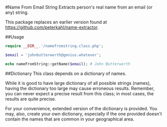 #Name From Email String
Extracts person's real name from an email (or any) string.

This package replaces an earlier version found at <https://github.com/peterkahl/name-extractor>.

##Usage

```php
require __DIR__.'/namefromstring.class.php';

$email = 'johnbutterworth@genius.whatever';

echo nameFromString::getName($email); # John Butterworth

```

##Dictionary
This class depends on a dictionary of names.

While it is good to have large dictionary of all possible strings (names), having the dictionary too large may cause erroneous results. Remember, you can never expect a precise result from this class; in most cases, the results are quite precise.

For your convenience, extended version of the dictionary is provided. You may, also, create your own dictionary, especially if the one provided doesn't contain the names that are common in your geographical area.
